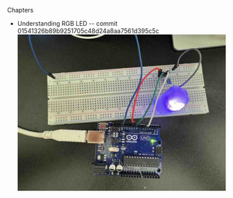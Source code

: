 Chapters

* Understanding RGB LED -- commit 01541326b89b9251705c48d24a8aa7561d395c5c ![ref](/images/5.jpg)